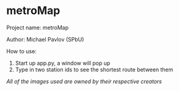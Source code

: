 # metroMap

Project name: metroMap

Author: Michael Pavlov (SPbU)

How to use:
1. Start up app.py, a window will pop up
2. Type in two station ids to see the shortest route between them

*All of the images used are owned by their respective creators*
